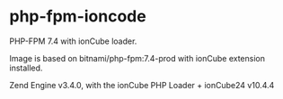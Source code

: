 # php-fpm-ioncode

PHP-FPM 7.4 with ionCube loader.

Image is based on bitnami/php-fpm:7.4-prod with ionCube extension installed.

Zend Engine v3.4.0, with the ionCube PHP Loader + ionCube24 v10.4.4
